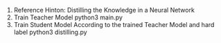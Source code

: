 1. Reference
   Hinton: Distilling the Knowledge in a Neural Network
2. Train Teacher Model
   python3 main.py
3. Train Student Model According to the trained Teacher Model and hard label
   python3 distilling.py